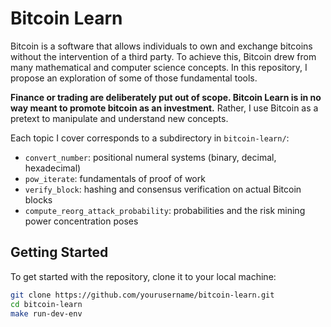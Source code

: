 # Bitcoin Learn

Bitcoin is a software that allows individuals to own and exchange bitcoins without the intervention of a third party.
To achieve this, Bitcoin drew from many mathematical and computer science concepts.
In this repository, I propose an exploration of some of those fundamental tools.

**Finance or trading are deliberately put out of scope. Bitcoin Learn is in no way meant to promote bitcoin as an investment.**
Rather, I use Bitcoin as a pretext to manipulate and understand new concepts.

Each topic I cover corresponds to a subdirectory in `bitcoin-learn/`:
- `convert_number`: positional numeral systems (binary, decimal, hexadecimal)
- `pow_iterate`: fundamentals of proof of work
- `verify_block`: hashing and consensus verification on actual Bitcoin blocks
- `compute_reorg_attack_probability`: probabilities and the risk mining power concentration poses

## Getting Started

To get started with the repository, clone it to your local machine:

```sh
git clone https://github.com/yourusername/bitcoin-learn.git
cd bitcoin-learn
make run-dev-env
```